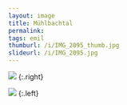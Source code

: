 ```yaml
---
layout: image
title: Mühlbachtal
permalink: 
tags: emil
thumburl: /i/IMG_2095_thumb.jpg
slideurl: /i/IMG_2095.jpg 
---
```

![]({{site.url}}/i/IMG_2095.jpg)
{:.right}

![]({{site.url}}/i/IMG_2099.jpg)
{:.left}

